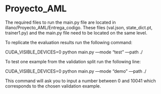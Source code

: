 # Proyecto_AML

The required files to run the main.py file are located in illano/Proyecto_AML/Entrega_codigo. These files (val.json, state_dict.pt, trainer1.py) and the main.py file need to be located on the same level. 

To replicate the evaluation results run the following command:

CUDA_VISIBLE_DEVICES=0 python main.py —mode “test” —path ./ 

To test one example from the validation split run the following line:

CUDA_VISIBLE_DEVICES=0 python main.py —mode “demo” —path ./ 

This command will ask you to input a number between 0 and 10041 which corresponds to the chosen validation example.
